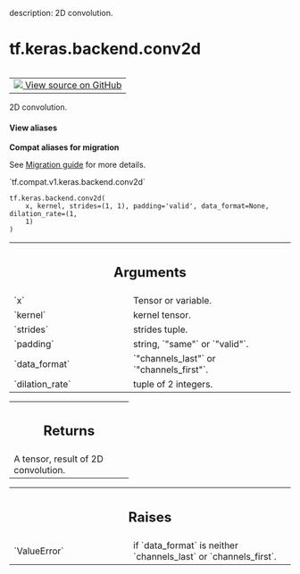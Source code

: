 description: 2D convolution.

<div itemscope itemtype="http://developers.google.com/ReferenceObject">
<meta itemprop="name" content="tf.keras.backend.conv2d" />
<meta itemprop="path" content="Stable" />
</div>

# tf.keras.backend.conv2d

<!-- Insert buttons and diff -->

<table class="tfo-notebook-buttons tfo-api nocontent" align="left">
<td>
  <a target="_blank" href="https://github.com/tensorflow/tensorflow/blob/r2.3/tensorflow/python/keras/backend.py#L5075-L5116">
    <img src="https://www.tensorflow.org/images/GitHub-Mark-32px.png" />
    View source on GitHub
  </a>
</td>
</table>



2D convolution.

<section class="expandable">
  <h4 class="showalways">View aliases</h4>
  <p>
<b>Compat aliases for migration</b>
<p>See
<a href="https://www.tensorflow.org/guide/migrate">Migration guide</a> for
more details.</p>
<p>`tf.compat.v1.keras.backend.conv2d`</p>
</p>
</section>

<pre class="devsite-click-to-copy prettyprint lang-py tfo-signature-link">
<code>tf.keras.backend.conv2d(
    x, kernel, strides=(1, 1), padding='valid', data_format=None, dilation_rate=(1,
    1)
)
</code></pre>



<!-- Placeholder for "Used in" -->


<!-- Tabular view -->
 <table class="responsive fixed orange">
<colgroup><col width="214px"><col></colgroup>
<tr><th colspan="2"><h2 class="add-link">Arguments</h2></th></tr>

<tr>
<td>
`x`
</td>
<td>
Tensor or variable.
</td>
</tr><tr>
<td>
`kernel`
</td>
<td>
kernel tensor.
</td>
</tr><tr>
<td>
`strides`
</td>
<td>
strides tuple.
</td>
</tr><tr>
<td>
`padding`
</td>
<td>
string, `"same"` or `"valid"`.
</td>
</tr><tr>
<td>
`data_format`
</td>
<td>
`"channels_last"` or `"channels_first"`.
</td>
</tr><tr>
<td>
`dilation_rate`
</td>
<td>
tuple of 2 integers.
</td>
</tr>
</table>



<!-- Tabular view -->
 <table class="responsive fixed orange">
<colgroup><col width="214px"><col></colgroup>
<tr><th colspan="2"><h2 class="add-link">Returns</h2></th></tr>
<tr class="alt">
<td colspan="2">
A tensor, result of 2D convolution.
</td>
</tr>

</table>



<!-- Tabular view -->
 <table class="responsive fixed orange">
<colgroup><col width="214px"><col></colgroup>
<tr><th colspan="2"><h2 class="add-link">Raises</h2></th></tr>

<tr>
<td>
`ValueError`
</td>
<td>
if `data_format` is neither `channels_last` or
`channels_first`.
</td>
</tr>
</table>

